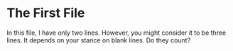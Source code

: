 # The First File

In this file, I have only two lines. However, you might consider it to be three lines. It depends on your stance on blank lines. Do they count?